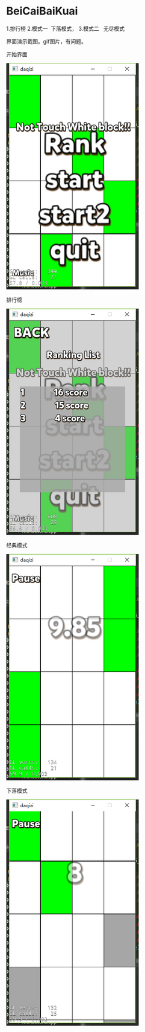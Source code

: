 # BeiCaiBaiKuai
1.排行榜
2.模式一  下落模式，
3.模式二   无尽模式

界面演示截图。gif图片，有问题。

开始界面 

![](https://github.com/DaQiZi/BeiCaiBaiKuai/raw/master/gif/1.png)

排行榜

![](https://github.com/DaQiZi/BeiCaiBaiKuai/raw/master/gif/2.png)

经典模式

![](https://github.com/DaQiZi/BeiCaiBaiKuai/raw/master/gif/3.png)

下落模式

![](https://github.com/DaQiZi/BeiCaiBaiKuai/raw/master/gif/4.png)
